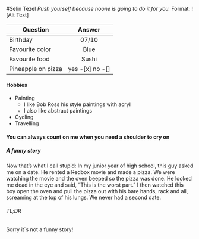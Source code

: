 #Selin Tezel
_Push yourself because noone is going to do it for you._
Format: ![Alt Text]


 | Question        | Answer        |  
 | ------------- |:-------------:|
 | Birthday  | 07/10 |
 | Favourite color    | Blue 
 | Favourite food| Sushi  
 |Pineapple on pizza| yes -[x] no -[]
 
 #### Hobbies
 * Painting 
      * I like Bob Ross his style paintings with acryl
      * I also like abstract paintings
 * Cycling
 * Travelling
 
#### You can always count on me when you need a shoulder to cry on
##### A funny story 
 Now that’s what I call stupid: In my junior year of high school, this guy asked me on a date. He rented a Redbox movie and made a pizza. We were watching the movie and the oven beeped so the pizza was done. He looked me dead in the eye and said, “This is the worst part.” I then watched this boy open the oven and pull the pizza out with his bare hands, rack and all, screaming at the top of his lungs. We never had a second date.
 ###### TL;DR 
 Sorry it`s not a funny story!
 
       
 

 
 








